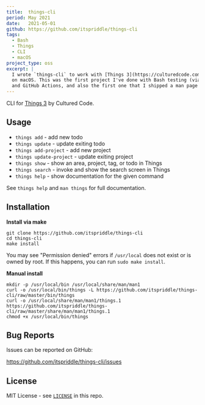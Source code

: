 ```yaml
---
title:  things-cli
period: May 2021
date:   2021-05-01
github: https://github.com/itspriddle/things-cli
tags:
  - Bash
  - Things
  - CLI
  - macOS
project_type: oss
excerpt: |
  I wrote `things-cli` to work with [Things 3](https://culturedcode.com/things/)
  on macOS. This was the first project I've done with Bash testing (via bats)
  and GitHub Actions, and also the first one that I shipped a man page with.
---
```


CLI for [Things 3][] by Cultured Code.

[Things 3]: https://culturedcode.com/things/

## Usage

- `things add`            - add new todo
- `things update`         - update exiting todo
- `things add-project`    - add new project
- `things update-project` - update exiting project
- `things show`           - show an area, project, tag, or todo in Things
- `things search`         - invoke and show the search screen in Things
- `things help`           - show documentation for the given command

See `things help` and `man things` for full documentation.

## Installation

**Install via make**

```
git clone https://github.com/itspriddle/things-cli
cd things-cli
make install
```

You may see "Permission denied" errors if `/usr/local` does not exist or is
owned by root. If this happens, you can run `sudo make install`.

**Manual install**

```
mkdir -p /usr/local/bin /usr/local/share/man/man1
curl -o /usr/local/bin/things -L https://github.com/itspriddle/things-cli/raw/master/bin/things
curl -o /usr/local/share/man/man1/things.1 https://github.com/itspriddle/things-cli/raw/master/share/man/man1/things.1
chmod +x /usr/local/bin/things
```

## Bug Reports

Issues can be reported on GitHub:

<https://github.com/itspriddle/things-cli/issues>

## License

MIT License - see [`LICENSE`](https://github.com/itspriddle/things-cli/blob/master/LICENSE) in this repo.
